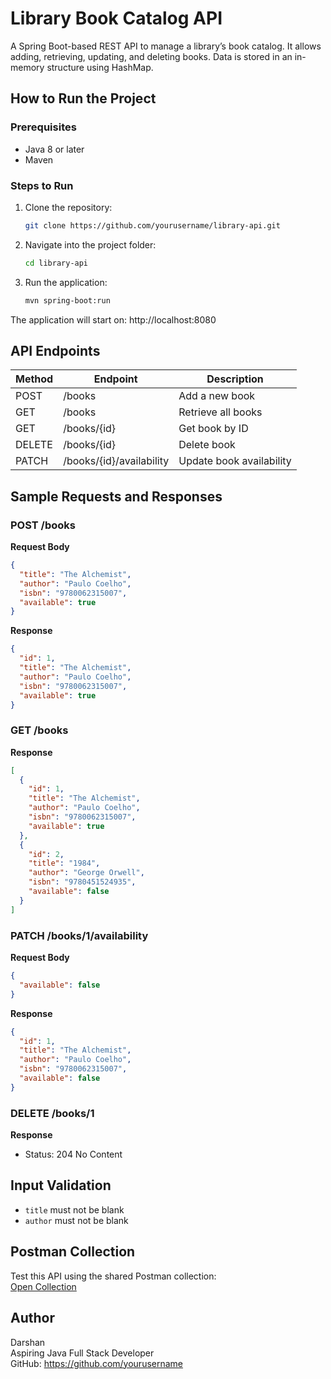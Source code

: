 # Library Book Catalog API

A Spring Boot-based REST API to manage a library’s book catalog. It allows adding, retrieving, updating, and deleting books. Data is stored in an in-memory structure using HashMap.

## How to Run the Project

### Prerequisites
- Java 8 or later
- Maven

### Steps to Run

1. Clone the repository:
   ```bash
   git clone https://github.com/yourusername/library-api.git
   ```

2. Navigate into the project folder:
   ```bash
   cd library-api
   ```

3. Run the application:
   ```bash
   mvn spring-boot:run
   ```

The application will start on:
http://localhost:8080

## API Endpoints

| Method | Endpoint                         | Description                      |
|--------|----------------------------------|----------------------------------|
| POST   | /books                           | Add a new book                   |
| GET    | /books                           | Retrieve all books               |
| GET    | /books/{id}                      | Get book by ID                   |
| DELETE | /books/{id}                      | Delete book                      |
| PATCH  | /books/{id}/availability         | Update book availability         |

## Sample Requests and Responses

### POST /books

**Request Body**
```json
{
  "title": "The Alchemist",
  "author": "Paulo Coelho",
  "isbn": "9780062315007",
  "available": true
}
```

**Response**
```json
{
  "id": 1,
  "title": "The Alchemist",
  "author": "Paulo Coelho",
  "isbn": "9780062315007",
  "available": true
}
```

### GET /books

**Response**
```json
[
  {
    "id": 1,
    "title": "The Alchemist",
    "author": "Paulo Coelho",
    "isbn": "9780062315007",
    "available": true
  },
  {
    "id": 2,
    "title": "1984",
    "author": "George Orwell",
    "isbn": "9780451524935",
    "available": false
  }
]
```

### PATCH /books/1/availability

**Request Body**
```json
{
  "available": false
}
```

**Response**
```json
{
  "id": 1,
  "title": "The Alchemist",
  "author": "Paulo Coelho",
  "isbn": "9780062315007",
  "available": false
}
```

### DELETE /books/1

**Response**
- Status: 204 No Content

## Input Validation

- `title` must not be blank
- `author` must not be blank

## Postman Collection

Test this API using the shared Postman collection:  
[Open Collection](https://www.postman.com/your-workspace/collections/your-collection-id)

## Author

Darshan  
Aspiring Java Full Stack Developer  
GitHub: https://github.com/yourusername
